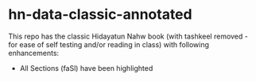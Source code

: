 # hn-data-classic-annotated

This repo has the classic Hidayatun Nahw book (with tashkeel removed - for ease of self testing and/or reading in class) with following enhancements:

* All Sections (faSl) have been highlighted
